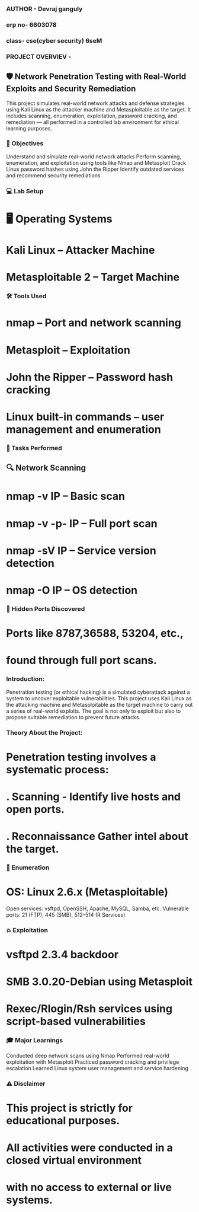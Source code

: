 ### AUTHOR - Devraj ganguly
### erp no- 6603078
### class- cse(cyber security) 6seM

### PROJECT OVERVIEV  -

## 🛡 Network Penetration Testing with Real-World Exploits and Security Remediation
This project simulates real-world network attacks and defense strategies using Kali Linux as the attacker machine and Metasploitable as the target.
It includes scanning, enumeration, exploitation, password cracking, and remediation — all performed in a controlled lab environment for ethical learning purposes.

### 🎯 Objectives
Understand and simulate real-world network attacks
Perform scanning, enumeration, and exploitation using tools like Nmap and Metasploit
Crack Linux password hashes using John the Ripper
Identify outdated services and recommend security remediations

### 💻 Lab Setup

# 🖥 Operating Systems

# Kali Linux – Attacker Machine
# Metasploitable 2 – Target Machine

### 🛠 Tools Used
# nmap – Port and network scanning
# Metasploit – Exploitation
# John the Ripper – Password hash cracking
# Linux built-in commands – user management and enumeration

### 🚀 Tasks Performed
## 🔍 Network Scanning
# nmap -v IP – Basic scan
# nmap -v -p- IP – Full port scan
# nmap -sV IP – Service version detection
# nmap -O IP – OS detection

### 🔐 Hidden Ports Discovered
# Ports like 8787,36588, 53204, etc., 
# found through full port scans.

### Introduction:
Penetration testing (or ethical hacking) is a simulated cyberattack against
a system to uncover exploitable vulnerabilities. This project uses Kali Linux
as the attacking machine and Metasploitable as the target machine to carry out
a series of real-world exploits. The goal is not only to exploit
but also to propose suitable remediation to prevent future attacks.

### Theory About the Project:

# Penetration testing involves a systematic process:

# . Scanning - Identify live hosts and open ports.

# . Reconnaissance Gather intel about the target.

### 📡 Enumeration
# OS: Linux 2.6.x (Metasploitable)
Open services: vsftpd, OpenSSH, Apache, MySQL, Samba, etc.
Vulnerable ports: 21 (FTP), 445 (SMB), 512–514 (R Services)

### 💥 Exploitation
# vsftpd 2.3.4 backdoor
# SMB 3.0.20-Debian using Metasploit
# Rexec/Rlogin/Rsh services using script-based vulnerabilities

### 🎓 Major Learnings
Conducted deep network scans using Nmap
Performed real-world exploitation with Metasploit
Practiced password cracking and privilege escalation
Learned Linux system user management and service hardening

### ⚠ Disclaimer
# This project is strictly for educational purposes. 
# All activities were conducted in a closed virtual environment
# with no access to external or live systems.
